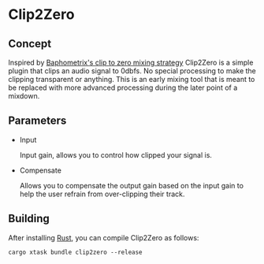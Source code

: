 # Clip2Zero

## Concept

Inspired by [Baphometrix's clip to zero mixing strategy](https://www.youtube.com/watch?v=5UT42-ur080&list=PLxik-POfUXY6i_fP0f4qXNwdMxh3PXxJx) Clip2Zero is a simple plugin that clips an audio signal to 0dbfs. No special processing to make the clipping transparent or anything. This is an early mixing tool that is meant to be replaced with more advanced processing during the later point of a mixdown.

## Parameters
- Input

   Input gain, allows you to control how clipped your signal is.

- Compensate

   Allows you to compensate the output gain based on the input gain to help the user refrain from over-clipping their track.

## Building

After installing [Rust](https://rustup.rs/), you can compile Clip2Zero as follows:

```shell
cargo xtask bundle clip2zero --release
```
